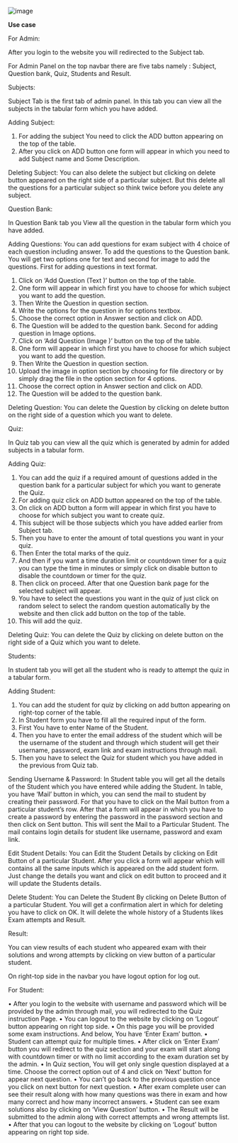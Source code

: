 


![image](https://user-images.githubusercontent.com/71089075/171994323-e3545f9f-488b-428d-8182-4c8e2a866f8d.png)








**Use case**

For Admin:

After you login to the website you will redirected to the Subject tab.



For Admin Panel on the top navbar there are five tabs namely : Subject, Question bank, Quiz, Students and Result.

Subjects:




Subject Tab is the first tab of admin panel. In this tab you can view all the subjects in the tabular form which you have added.

Adding Subject:
1.	For adding the subject You need to click the ADD button appearing on the top of the table. 
2.	After you click on ADD button one form will appear in which you need to add Subject name and Some Description.

Deleting Subject:
You can also delete the subject but clicking on delete button appeared on the right side of a particular subject. But this delete all the questions for a particular subject so think twice before you delete any subject.


Question Bank:



In Question Bank tab you View all the question in the tabular form which you have added.

Adding Questions:
You can add questions for exam subject with 4 choice of each question including answer. To add the questions to the Question bank.
You will get two options one for text and second for image to add the questions. 
First for adding questions in text format.
1.	Click on ‘Add Question (Text )’ button on the top of the table. 
2.	One form will appear in which first you have to choose for which subject you want to add the question. 
3.	Then Write the Question in question section. 
4.	Write the options for the question in for options textbox. 
5.	Choose the correct option in Answer section and click on ADD. 
6.	The Question will be added to the question bank.
Second for adding question in Image options.
1.	Click on ‘Add Question (Image )’ button on the top of the table. 
2.	One form will appear in which first you have to choose for which subject you want to add the question. 
3.	Then Write the Question in question section. 
4.	Upload the image in option section by choosing for file directory or by simply drag the file in the option section for 4 options. 
5.	Choose the correct option in Answer section and click on ADD. 
6.	The Question will be added to the question bank.

Deleting Question:
You can delete the Question by clicking on delete button on the right side of a question which you want to delete.

Quiz:



In Quiz tab you can view all the quiz which is generated by admin for added subjects in a tabular form.

Adding Quiz:
1.	You can add the quiz if a required amount of questions added in the question bank for a particular subject for which you want to generate the Quiz. 
2.	For adding quiz click on ADD button appeared on the top of the table.
3.	On click on ADD button a form will appear in which first you have to choose for which subject you want to create quiz. 
4.	This subject will be those subjects which you have added earlier from Subject tab. 
5.	Then you have to enter the amount of total questions you want in your quiz. 
6.	Then Enter the total marks of the quiz. 
7.	And then if you want a time duration limit or countdown timer for a quiz you can type the time in minutes or simply click on disable button to disable the countdown or timer for the quiz. 
8.	Then click on proceed. After that one Question bank page for the selected subject will appear. 
9.	You have to select the questions you want in the quiz of just click on random select to select the random question automatically by the website and then click add button on the top of the table. 
10.	This will add the quiz.

Deleting Quiz:
You can delete the Quiz by clicking on delete button on the right side of a Quiz which you want to delete.








Students:




In student tab you will get all the student who is ready to attempt the quiz in a tabular form. 

Adding Student:
1.	You can add the student for quiz by clicking on add button appearing on right-top corner of the table. 
2.	In Student form you have to fill all the required input of the form. 
3.	First You have to enter Name of the Student. 
4.	Then you have to enter the email address of the student which will be the username of the student and through which student will get their username, password, exam link and exam instructions through mail.
5.	Then you have to select the Quiz for student which you have added in the previous from Quiz tab.

Sending Username & Password:
In Student table you will get all the details of the Student which you have entered while adding the Student.
In table, you have ‘Mail’ button in which, you can send the mail to student by creating their password. For that you have to click on the Mail button from a particular student’s row. After that a form will appear in which you have to create a password by entering the password in the password section and then click on Sent button. This will sent the Mail to a Particular Student. The mail contains login details for student like username, password and exam link.

Edit Student Details:
You can Edit the Student Details by clicking on Edit Button of a particular Student. After you click a form will appear which will contains all the same inputs which is appeared on the add student form. Just change the details you want and click on edit button to proceed and it will update the Students details.

Delete Student:
You can Delete the Student By clicking on Delete Button of a particular Student. You will get a confirmation alert in which for deleting you have to click on OK. It will delete the whole history of a Students likes Exam attempts and Result.


Result:



You can view results of each student who appeared exam with their solutions and wrong attempts by clicking on view button of a particular student.


On right-top side in the navbar you have logout option for log out.



For Student:























•	After you login to the website with username and password which will be provided by the admin through mail, you will redirected to the Quiz instruction Page.
•	You can logout to the website by clicking on ‘Logout’ button appearing on right top side. 
•	On this page you will be provided some exam instructions. And below, You have ‘Enter Exam’ button.
•	Student can attempt quiz for multiple times.
•	After click on ‘Enter Exam’ button you will redirect to the quiz section and your exam will start along with countdown timer or with no limit according to the exam duration set by the admin. 
•	In Quiz section, You will get only single question displayed at a time. Choose the correct option out of 4 and click on ‘Next’ button for appear next question.
•	You can’t go back to the previous question once you click on next button for next question.
•	After exam complete user can see their result along with how many questions was there in exam and how many correct and how many incorrect answers.
•	Student can see exam solutions also by clicking on ‘View Question’ button.
•	The Result will be submitted to the admin along with correct attempts and wrong attempts list.
•	After that you can logout to the website by clicking on ‘Logout’ button appearing on right top side. 

